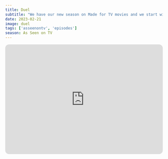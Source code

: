 ```yaml
---
title: Duel
subtitle: "We have our new season on Made for TV movies and we start with a movie by a young Steven Spielberg. We talk about watching this movie from the perspective of the truck driver, real life strange murder weapons and also when we last saw a Playboy in the real world."
date: 2023-02-21
image: duel
tags: ['asseenontv', 'episodes']
season: As Seen on TV
---
```

<iframe style="border-radius:12px" src="https://open.spotify.com/embed/episode/7vkt3lhOkg27bNxCFnoTYm?utm_source=generator" width="100%" height="352" frameBorder="0" allowfullscreen="" allow="autoplay; clipboard-write; encrypted-media; fullscreen; picture-in-picture" loading="lazy"></iframe>